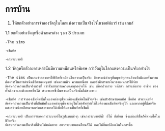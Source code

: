 # การบ้าน

1. ให้ยกตัวอย่างการจำลองวัตถุในโลกแห่งความเป็นจริงไว้ในซอฟต์แวร์ เช่น เกมส์

1.1 ยกตัวอย่างวัตถุหรือตัวละครต่าง ๆ  มา 3 ประเภท

    -The sims
    
    -เข็มทิศ
    
    -เกมระบายสี
    
1.2 วัตถุหรือตัวละครเหล่านั้นมีความเหมือนหรือพิเศษ กว่าวัตถุในโลกแห่งความเป็นจริงอย่างไร  

    -The sims เป็นเกมจำลองการใช้ชีวิตที่เหมือนในความเป็นจริง มีอารมณ์ต่างๆที่มนุษย์ทุกคนล้วนพึงมีและทั้งความต้องการในการดำเนินชีวิตของมนุษย์ เช่นความหิว ความเหนื่อย และยังมีการหาเงินวางแผนการใช้จ่าย
    พิเศษกว่าความเป็นจริงตรงที่ เรานั้นสามารถควบคุมทุกอย่างได้ เช่น เลือกร่างกาย หน้าตา การแต่งกาย อาชีพ ของทั้งตัวเราและตัวละครอื่นได้ สามารถคซึ่งในความเป็นจริงนั้นไม่สามารถ 

    -เข็มทิศ การจำลองเข็มทิศนั้นในแอพต่างๆนั้นเหมือนเข็มทิศในชีวิตจริง เช่นตัวอักษรบอกทิศ ชื่อทิศ ตำแหน่งทิศ
    พิเศษกว่าความเป็นจริงที่เข็มทิศในแอพต่างๆนั้นจะอยู่ในโทรศัพท์ทำให้ไม่ต้องพกเข็มทิศจริงๆไว้ และหากอยู่ที่มืดหรือแสงสว่างน้อยก็สามารถเร่งแสงจากจอได้เพื่อให้มองเห็นทิศที่เข็มชี้

    -เกมระบายสี เป็นการจำลองการระบายสีในรูปแบบต่างๆ เช่นการระบายสีน้ำ สีไม้ สีเทียน ซึ่งแต่ละสีนั้นก็ค้นพบได้ในชีวิตจริง
    พิเศษกว่าความเป็นจริงที่สีจะไม่หล่นหาย อยากระบายตอนไหนก็ได้ และไม่สิ้นเปลืองเงินในการซื้อ
